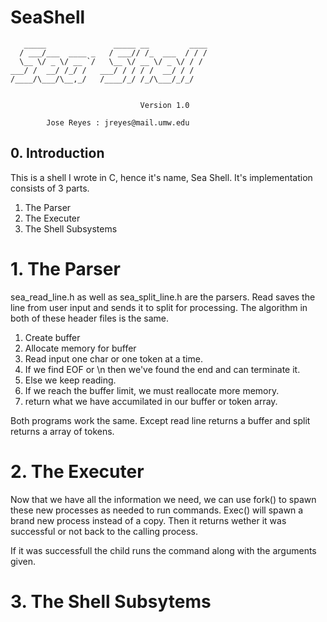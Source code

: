 # SeaShell

       _____               _____ __         ____
      / ___/___  ____ _   / ___// /_  ___  / / /
      \__ \/ _ \/ __ `/   \__ \/ __ \/ _ \/ / / 
    ___/ /  __/ /_/ /   ___/ / / / /  __/ / /  
    /____/\___/\__,_/   /____/_/ /_/\___/_/_/   
                                            

                                 Version 1.0

            Jose Reyes : jreyes@mail.umw.edu



## 0.  Introduction 

This is a shell I wrote in C, hence it's name, Sea Shell. It's 
implementation consists of 3 parts. 
    
1. The Parser
2. The Executer
3. The Shell Subsystems

# 1. The Parser

sea_read_line.h as well as sea_split_line.h are the parsers. Read
saves the line from user input and sends it to split for processing.
The algorithm in both of these header files is the same. 

1. Create buffer
2. Allocate memory for buffer
3. Read input one char or one token at a time.
4. If we find EOF or \n then we've found the end and can terminate it.
5. Else we keep reading. 
6. If we reach the buffer limit, we must reallocate more memory.
7. return what we have accumilated in our buffer or token array.

Both programs work the same. Except read line returns a buffer and split
returns a array of tokens. 

# 2. The Executer
Now that we have all the information we need, we can use fork() to spawn
these new processes as needed to run commands. Exec() will spawn a brand 
new process instead of a copy. Then it returns wether it was successful
or not back to the calling process.

If it was successfull the child runs the command along with the arguments
given.

# 3. The Shell Subsytems